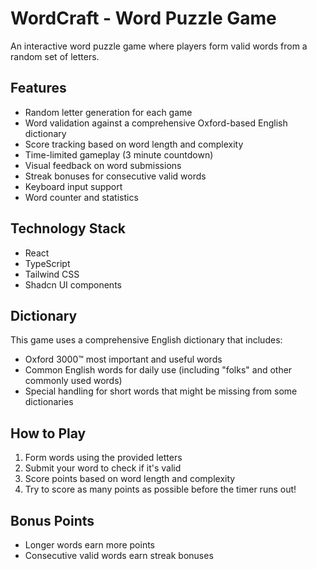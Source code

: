 

# WordCraft - Word Puzzle Game

An interactive word puzzle game where players form valid words from a random set of letters.

## Features

- Random letter generation for each game
- Word validation against a comprehensive Oxford-based English dictionary
- Score tracking based on word length and complexity
- Time-limited gameplay (3 minute countdown)
- Visual feedback on word submissions
- Streak bonuses for consecutive valid words
- Keyboard input support
- Word counter and statistics

## Technology Stack

- React
- TypeScript
- Tailwind CSS
- Shadcn UI components

## Dictionary

This game uses a comprehensive English dictionary that includes:
- Oxford 3000™ most important and useful words
- Common English words for daily use (including "folks" and other commonly used words)
- Special handling for short words that might be missing from some dictionaries

## How to Play

1. Form words using the provided letters
2. Submit your word to check if it's valid
3. Score points based on word length and complexity
4. Try to score as many points as possible before the timer runs out!

## Bonus Points

- Longer words earn more points
- Consecutive valid words earn streak bonuses

